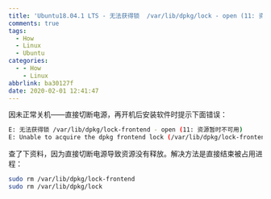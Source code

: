 ```yaml
---
title: 'Ubuntu18.04.1 LTS - 无法获得锁  /var/lib/dpkg/lock - open (11: 资源暂时不可用)的解决办法'
comments: true
tags:
  - How
  - Linux
  - Ubuntu
categories:
  - - How
    - Linux
abbrlink: ba30127f
date: 2020-02-01 12:41:47
---
```



因未正常关机——直接切断电源，再开机后安装软件时提示下面错误：

``` bash
E: 无法获得锁 /var/lib/dpkg/lock-frontend - open (11: 资源暂时不可用)
E: Unable to acquire the dpkg frontend lock (/var/lib/dpkg/lock-frontend), is another process using it?
```

查了下资料，因为直接切断电源导致资源没有释放。解决方法是直接结束被占用进程：

``` bash
sudo rm /var/lib/dpkg/lock-frontend
sudo rm /var/lib/dpkg/lock
```
